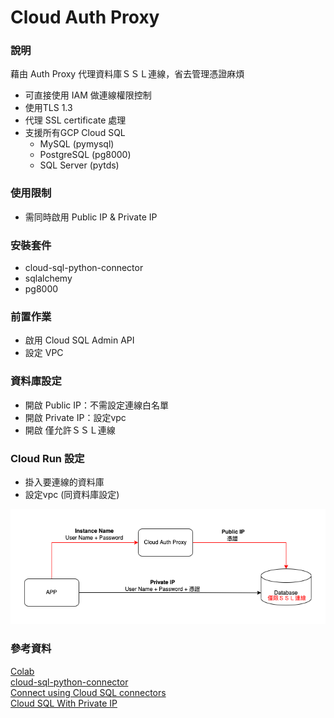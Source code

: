 # Cloud Auth Proxy

### 說明
藉由 Auth Proxy 代理資料庫ＳＳＬ連線，省去管理憑證麻煩
- 可直接使用 IAM 做連線權限控制
- 使用TLS 1.3
- 代理 SSL certificate 處理
 - 支援所有GCP Cloud SQL
   - MySQL (pymysql) 
   - PostgreSQL (pg8000)
   - SQL Server (pytds) 

### 使用限制
 - 需同時啟用 Public IP & Private IP

### 安裝套件
 - cloud-sql-python-connector
 - sqlalchemy
 - pg8000

### 前置作業
 - 啟用 Cloud SQL Admin API
 - 設定 VPC

### 資料庫設定
- 開啟 Public IP：不需設定連線白名單
- 開啟 Private IP：設定vpc
- 開啟 僅允許ＳＳＬ連線

### Cloud Run 設定
- 掛入要連線的資料庫
- 設定vpc (同資料庫設定)

![連線機制(紅線)](./docs/CloudAuthProxy.png "SSL connetion with Cloud Auth Proxy")

### 參考資料
[Colab](https://colab.research.google.com/github/GoogleCloudPlatform/cloud-sql-python-connector/blob/main/samples/notebooks/postgres_python_connector.ipynb#scrollTo=7Pb7xJmIWOwQ) <br/>
[cloud-sql-python-connector](https://github.com/GoogleCloudPlatform/cloud-sql-python-connector) <br/>
[Connect using Cloud SQL connectors](https://cloud.google.com/sql/docs/postgres/connect-connectors#python_1) <br/>
[Cloud SQL With Private IP](https://medium.com/google-cloud/cloud-sql-with-private-ip-only-the-good-the-bad-and-the-ugly-de4ac23ce98a) <br/>
